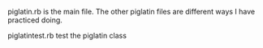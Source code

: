piglatin.rb is the main file. The other piglatin files are different ways I have practiced doing. 

piglatintest.rb test the piglatin class